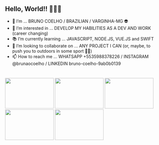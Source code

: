 ## Hello, World!! 🤣🤣🙊

- 👋 I’m ... BRUNO COELHO / BRAZILIAN / VARGINHA-MG 👽
- 👀 I’m interested in ... DEVELOP MY HABILITIES AS A DEV AND WORK (career changing)
- 📚 I’m currently learning ... JAVASCRIPT, NODE.JS, VUE.JS and SWIFT
- 💞️ I’m looking to collaborate on ... ANY PROJECT I CAN (or, maybe, to push you to outdoors in some sport 👊😉)
- 📫 How to reach me ... WHATSAPP +5535988378226 / INSTAGRAM @brunaocoelho / LINKEDIN bruno-coelho-9ab0b0139
#

<a><img src="https://cdn.jsdelivr.net/gh/devicons/devicon/icons/javascript/javascript-original.svg" width="160" height="100"/></a>
<a><img src="https://cdn.jsdelivr.net/gh/devicons/devicon/icons/nodejs/nodejs-original-wordmark.svg" width="160" height="100"/></a>
<a><img src="https://cdn.jsdelivr.net/gh/devicons/devicon/icons/vuejs/vuejs-original-wordmark.svg" width="160" height="100"/></a>
<a><img src="https://cdn.jsdelivr.net/gh/devicons/devicon/icons/swift/swift-original-wordmark.svg" width="160" height="100"/></a>
<a><img src="https://cdn.jsdelivr.net/gh/devicons/devicon/icons/mysql/mysql-original.svg" width="160" height="100"/></a>


<!---
bbcoelho/bbcoelho is a ✨ special ✨ repository because its `README.md` (this file) appears on your GitHub profile.
You can click the Preview link to take a look at your changes.
--->
